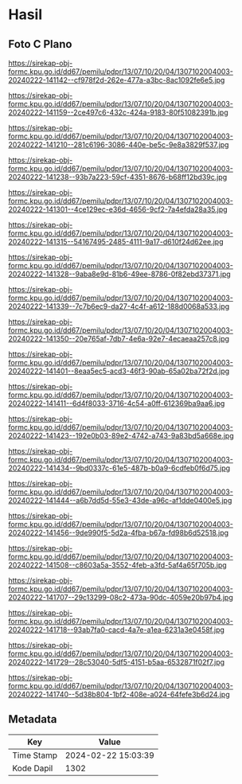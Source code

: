 # Hasil

## Foto C Plano

https://sirekap-obj-formc.kpu.go.id/dd67/pemilu/pdpr/13/07/10/20/04/1307102004003-20240222-141142--cf978f2d-262e-477a-a3bc-8ac1092fe6e5.jpg

https://sirekap-obj-formc.kpu.go.id/dd67/pemilu/pdpr/13/07/10/20/04/1307102004003-20240222-141159--2ce497c6-432c-424a-9183-80f51082391b.jpg

https://sirekap-obj-formc.kpu.go.id/dd67/pemilu/pdpr/13/07/10/20/04/1307102004003-20240222-141210--281c6196-3086-440e-be5c-9e8a3829f537.jpg

https://sirekap-obj-formc.kpu.go.id/dd67/pemilu/pdpr/13/07/10/20/04/1307102004003-20240222-141238--93b7a223-59cf-4351-8676-b68ff12bd39c.jpg

https://sirekap-obj-formc.kpu.go.id/dd67/pemilu/pdpr/13/07/10/20/04/1307102004003-20240222-141301--4ce129ec-e36d-4656-9cf2-7a4efda28a35.jpg

https://sirekap-obj-formc.kpu.go.id/dd67/pemilu/pdpr/13/07/10/20/04/1307102004003-20240222-141315--54167495-2485-4111-9a17-d610f24d62ee.jpg

https://sirekap-obj-formc.kpu.go.id/dd67/pemilu/pdpr/13/07/10/20/04/1307102004003-20240222-141328--9aba8e9d-81b6-49ee-8786-0f82ebd37371.jpg

https://sirekap-obj-formc.kpu.go.id/dd67/pemilu/pdpr/13/07/10/20/04/1307102004003-20240222-141339--7c7b6ec9-da27-4c4f-a612-188d0068a533.jpg

https://sirekap-obj-formc.kpu.go.id/dd67/pemilu/pdpr/13/07/10/20/04/1307102004003-20240222-141350--20e765af-7db7-4e6a-92e7-4ecaeaa257c8.jpg

https://sirekap-obj-formc.kpu.go.id/dd67/pemilu/pdpr/13/07/10/20/04/1307102004003-20240222-141401--8eaa5ec5-acd3-46f3-90ab-65a02ba72f2d.jpg

https://sirekap-obj-formc.kpu.go.id/dd67/pemilu/pdpr/13/07/10/20/04/1307102004003-20240222-141411--6d4f8033-3716-4c54-a0ff-612369ba9aa6.jpg

https://sirekap-obj-formc.kpu.go.id/dd67/pemilu/pdpr/13/07/10/20/04/1307102004003-20240222-141423--192e0b03-89e2-4742-a743-9a83bd5a668e.jpg

https://sirekap-obj-formc.kpu.go.id/dd67/pemilu/pdpr/13/07/10/20/04/1307102004003-20240222-141434--9bd0337c-61e5-487b-b0a9-6cdfeb0f6d75.jpg

https://sirekap-obj-formc.kpu.go.id/dd67/pemilu/pdpr/13/07/10/20/04/1307102004003-20240222-141444--a6b7dd5d-55e3-43de-a96c-af1dde0400e5.jpg

https://sirekap-obj-formc.kpu.go.id/dd67/pemilu/pdpr/13/07/10/20/04/1307102004003-20240222-141456--9de990f5-5d2a-4fba-b67a-fd98b6d52518.jpg

https://sirekap-obj-formc.kpu.go.id/dd67/pemilu/pdpr/13/07/10/20/04/1307102004003-20240222-141508--c8603a5a-3552-4feb-a3fd-5af4a65f705b.jpg

https://sirekap-obj-formc.kpu.go.id/dd67/pemilu/pdpr/13/07/10/20/04/1307102004003-20240222-141707--29c13299-08c2-473a-90dc-4059e20b97b4.jpg

https://sirekap-obj-formc.kpu.go.id/dd67/pemilu/pdpr/13/07/10/20/04/1307102004003-20240222-141718--93ab7fa0-cacd-4a7e-a1ea-6231a3e0458f.jpg

https://sirekap-obj-formc.kpu.go.id/dd67/pemilu/pdpr/13/07/10/20/04/1307102004003-20240222-141729--28c53040-5df5-4151-b5aa-6532871f02f7.jpg

https://sirekap-obj-formc.kpu.go.id/dd67/pemilu/pdpr/13/07/10/20/04/1307102004003-20240222-141740--5d38b804-1bf2-408e-a024-64fefe3b6d24.jpg


## Metadata

| Key        | Value               |
| ---------- | ------------------- |
| Time Stamp | 2024-02-22 15:03:39 |
| Kode Dapil | 1302                |



